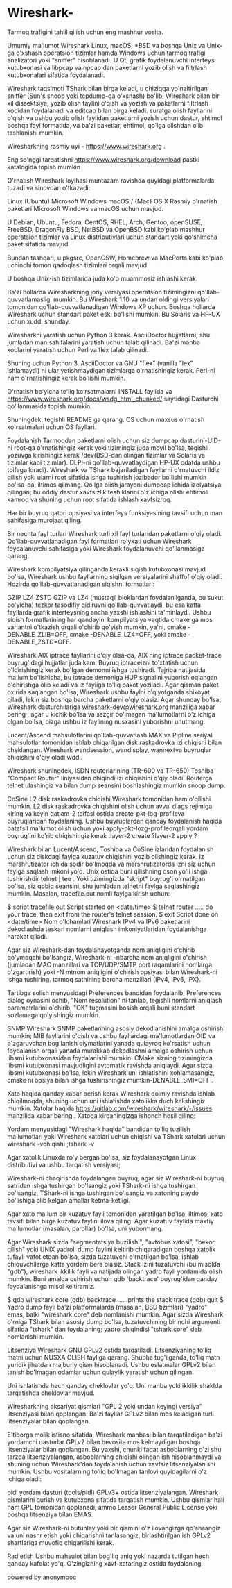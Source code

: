 # Wireshark-
Tarmoq trafigini tahlil qilish uchun eng mashhur vosita.

Umumiy ma'lumot
Wireshark Linux, macOS, *BSD va boshqa Unix va Unix-ga o'xshash operatsion tizimlar hamda Windows uchun tarmoq trafigi analizatori yoki "sniffer" hisoblanadi. U Qt, grafik foydalanuvchi interfeysi kutubxonasi va libpcap va npcap dan paketlarni yozib olish va filtrlash kutubxonalari sifatida foydalanadi.

Wireshark taqsimoti TShark bilan birga keladi, u chiziqqa yo'naltirilgan sniffer (Sun's snoop yoki tcpdump-ga o'xshash) bo'lib, Wireshark bilan bir xil dissektsiya, yozib olish faylini o'qish va yozish va paketlarni filtrlash kodidan foydalanadi va editcap bilan birga keladi. suratga olish fayllarini o'qish va ushbu yozib olish faylidan paketlarni yozish uchun dastur, ehtimol boshqa fayl formatida, va ba'zi paketlar, ehtimol, qo'lga olishdan olib tashlanishi mumkin.

Wiresharkning rasmiy uyi - https://www.wireshark.org .

Eng so'nggi tarqatishni https://www.wireshark.org/download pastki katalogida topish mumkin

O'rnatish
Wireshark loyihasi muntazam ravishda quyidagi platformalarda tuzadi va sinovdan o'tkazadi:

Linux (Ubuntu)
Microsoft Windows
macOS / {Mac} OS X
Rasmiy o'rnatish paketlari Microsoft Windows va macOS uchun mavjud.

U Debian, Ubuntu, Fedora, CentOS, RHEL, Arch, Gentoo, openSUSE, FreeBSD, DragonFly BSD, NetBSD va OpenBSD kabi koʻplab mashhur operatsion tizimlar va Linux distributivlari uchun standart yoki qoʻshimcha paket sifatida mavjud.

Bundan tashqari, u pkgsrc, OpenCSW, Homebrew va MacPorts kabi ko'plab uchinchi tomon qadoqlash tizimlari orqali mavjud.

U boshqa Unix-ish tizimlarida juda ko'p muammosiz ishlashi kerak.

Ba'zi hollarda Wiresharkning joriy versiyasi operatsion tizimingizni qo'llab-quvvatlamasligi mumkin. Bu Wireshark 1.10 va undan oldingi versiyalari tomonidan qo'llab-quvvatlanadigan Windows XP uchun. Boshqa hollarda Wireshark uchun standart paket eski bo'lishi mumkin. Bu Solaris va HP-UX uchun xuddi shunday.

Wiresharkni yaratish uchun Python 3 kerak. AsciiDoctor hujjatlarni, shu jumladan man sahifalarini yaratish uchun talab qilinadi. Ba'zi manba kodlarini yaratish uchun Perl va flex talab qilinadi.

Shuning uchun Python 3, AsciiDoctor va GNU "flex" (vanilla "lex" ishlamaydi) ni ular yetishmaydigan tizimlarga o'rnatishingiz kerak. Perl-ni ham o'rnatishingiz kerak bo'lishi mumkin.

Oʻrnatish boʻyicha toʻliq koʻrsatmalarni INSTALL faylida va https://www.wireshark.org/docs/wsdg_html_chunked/ saytidagi Dasturchi qoʻllanmasida topish mumkin.

Shuningdek, tegishli README ga qarang. OS uchun maxsus o'rnatish ko'rsatmalari uchun OS fayllari.

Foydalanish
Tarmoqdan paketlarni olish uchun siz dumpcap dasturini-UID-ni root-ga o'rnatishingiz kerak yoki tizimingiz juda moyil bo'lsa, tegishli yozuvga kirishingiz kerak /dev(BSD-dan olingan tizimlar va Solaris va tizimlar kabi tizimlar). DLPI-ni qo'llab-quvvatlaydigan HP-UX odatda ushbu toifaga kiradi). Wireshark va TShark bajariladigan fayllarni o'rnatuvchi ildiz qilish yoki ularni root sifatida ishga tushirish jozibador bo'lishi mumkin bo'lsa-da, iltimos qilmang. Qo'lga olish jarayoni dumpcap ichida izolyatsiya qilingan; bu oddiy dastur xavfsizlik teshiklarini o'z ichiga olishi ehtimoli kamroq va shuning uchun root sifatida ishlash xavfsizroq.

Har bir buyruq qatori opsiyasi va interfeys funksiyasining tavsifi uchun man sahifasiga murojaat qiling.

Bir nechta fayl turlari
Wireshark turli xil fayl turlaridan paketlarni o'qiy oladi. Qo'llab-quvvatlanadigan fayl formatlari ro'yxati uchun Wireshark foydalanuvchi sahifasiga yoki Wireshark foydalanuvchi qo'llanmasiga qarang.

Wireshark kompilyatsiya qilinganda kerakli siqish kutubxonasi mavjud bo'lsa, Wireshark ushbu fayllarning siqilgan versiyalarini shaffof o'qiy oladi. Hozirda qo'llab-quvvatlanadigan siqishni formatlari:

GZIP
LZ4
ZSTD
GZIP va LZ4 (mustaqil bloklardan foydalanilganda, bu sukut bo'yicha) tezkor tasodifiy qidiruvni qo'llab-quvvatlaydi, bu esa katta fayllarda grafik interfeysning ancha yaxshi ishlashini ta'minlaydi. Ushbu siqish formatlarining har qandayini kompilyatsiya vaqtida cmake ga mos variantni o'tkazish orqali o'chirib qo'yish mumkin, ya'ni, cmake -DENABLE_ZLIB=OFF, cmake -DENABLE_LZ4=OFF, yoki cmake -DENABLE_ZSTD=OFF.

Wireshark AIX iptrace fayllarini o'qiy olsa-da, AIX ning iptrace packet-trace buyrug'idagi hujjatlar juda kam. Buyruq iptraceizni to'xtatish uchun o'ldirishingiz kerak bo'lgan demonni ishga tushiradi. Tajriba natijasida ma'lum bo'lishicha, bu iptrace demoniga HUP signalini yuborish oqlangan o'chirishga olib keladi va iz fayliga to'liq paket yoziladi. Agar qisman paket oxirida saqlangan bo'lsa, Wireshark ushbu faylni o'qiyotganda shikoyat qiladi, lekin siz boshqa barcha paketlarni o'qiy olasiz. Agar shunday bo'lsa, Wireshark dasturchilariga wireshark-dev@wireshark.org manziliga xabar bering ; agar u kichik bo'lsa va sezgir bo'lmagan ma'lumotlarni o'z ichiga olgan bo'lsa, bizga ushbu iz faylining nusxasini yuborishni unutmang.

Lucent/Ascend mahsulotlarini qo'llab-quvvatlash MAX va Pipline seriyali mahsulotlar tomonidan ishlab chiqarilgan disk raskadrovka izi chiqishi bilan cheklangan. Wireshark wandsession, wandisplay, wannextva buyruqlar chiqishini o'qiy oladi wdd .

Wireshark shuningdek, ISDN routerlarining (TR-600 va TR-650) Toshiba "Compact Router" liniyasidan chiqindi izi chiqishini o'qiy oladi. Routerga telnet ulashingiz va bilan dump seansini boshlashingiz mumkin snoop dump.

CoSine L2 disk raskadrovka chiqishi Wireshark tomonidan ham o'qilishi mumkin. L2 disk raskadrovka chiqishini olish uchun avval diags rejimiga kiring va keyin qatlam-2 toifasi ostida create-pkt-log-profileva buyruqlaridan foydalaning. Ushbu buyruqlardan qanday foydalanish haqida batafsil ma'lumot olish uchun yoki apply-pkt-lozg-profileorqali yordam buyrug'ini ko'rib chiqishingiz kerak .layer-2 create ?layer-2 apply ?

Wireshark bilan Lucent/Ascend, Toshiba va CoSine izlaridan foydalanish uchun siz diskdagi faylga kuzatuv chiqishini yozib olishingiz kerak. Iz marshrutizator ichida sodir bo'lmoqda va marshrutizatorda izni siz uchun faylga saqlash imkoni yo'q. Unix ostida buni qilishning oson yo'li ishga tushirishdir telnet <ascend> | tee <outfile>. Yoki tizimingizda "skript" buyrug'i o'rnatilgan bo'lsa, siz qobiq seansini, shu jumladan telnetni faylga saqlashingiz mumkin. Masalan, tracefile.out nomli faylga kirish uchun:

$ script tracefile.out
Script started on <date/time>
$ telnet router
..... do your trace, then exit from the router's telnet session.
$ exit
Script done on <date/time>
Nom o'lchamlari
Wireshark IPv4 va IPv6 paketlarini dekodlashda teskari nomlarni aniqlash imkoniyatlaridan foydalanishga harakat qiladi.

Agar siz Wireshark-dan foydalanayotganda nom aniqligini oʻchirib qoʻymoqchi boʻlsangiz, Wireshark-ni -nbarcha nom aniqligini oʻchirish (jumladan MAC manzillari va TCP/UDP/SMTP port raqamlarini nomlarga oʻzgartirish) yoki -N mtnom aniqligini oʻchirish opsiyasi bilan Wireshark-ni ishga tushiring. tarmoq sathining barcha manzillari (IPv4, IPv6, IPX).

Tartibga solish menyusidagi Preferences bandidan foydalanib, Preferences dialog oynasini ochib, "Nom resolution" ni tanlab, tegishli nomlarni aniqlash parametrlarini o'chirib, "OK" tugmasini bosish orqali buni standart sozlamaga qo'yishingiz mumkin.

SNMP
Wireshark SNMP paketlarining asosiy dekodlanishini amalga oshirishi mumkin; MIB fayllarini o'qish va ushbu fayllardagi ma'lumotlardan OID va o'zgaruvchan bog'lanish qiymatlarini yanada qulayroq ko'rsatish uchun foydalanish orqali yanada murakkab dekodlashni amalga oshirish uchun libsmi kutubxonasidan foydalanishi mumkin. CMake sizning tizimingizda libsmi kutubxonasi mavjudligini avtomatik ravishda aniqlaydi. Agar sizda libsmi kutubxonasi bo'lsa, lekin Wireshark uni ishlatishini xohlamasangiz, cmake ni opsiya bilan ishga tushirishingiz mumkin-DENABLE_SMI=OFF .

Xato haqida qanday xabar berish kerak
Wireshark doimiy ravishda ishlab chiqilmoqda, shuning uchun uni ishlatishda xatolikka duch kelishingiz mumkin. Xatolar haqida https://gitlab.com/wireshark/wireshark/-/issues manzilida xabar bering . Xatoga kirganingizga ishonch hosil qiling:

Yordam menyusidagi "Wireshark haqida" bandidan to'liq tuzilish ma'lumotlari yoki Wireshark xatolari uchun chiqishi va TShark xatolari uchun wireshark -vchiqishi ;tshark -v

Agar xatolik Linuxda ro'y bergan bo'lsa, siz foydalanayotgan Linux distributivi va ushbu tarqatish versiyasi;

Wireshark-ni chaqirishda foydalangan buyruq, agar siz Wireshark-ni buyruq satridan ishga tushirgan bo'lsangiz yoki TShark-ni ishga tushirgan bo'lsangiz, TShark-ni ishga tushirgan bo'lsangiz va xatoning paydo bo'lishiga olib kelgan amallar ketma-ketligi.

Agar xato ma'lum bir kuzatuv fayli tomonidan yaratilgan bo'lsa, iltimos, xato tavsifi bilan birga kuzatuv faylini ilova qiling. Agar kuzatuv faylida maxfiy ma'lumotlar (masalan, parollar) bo'lsa, uni yubormang.

Agar Wireshark sizda "segmentatsiya buzilishi", "avtobus xatosi", "bekor qilish" yoki UNIX yadroli dump faylini keltirib chiqaradigan boshqa xatolik tufayli vafot etgan bo'lsa, sizda tuzatuvchi o'rnatilgan bo'lsa, ishlab chiquvchilarga katta yordam bera olasiz. Stack izini tuzatuvchi (bu misolda "gdb"), wireshark ikkilik fayli va natijada olingan yadro fayli yordamida olish mumkin. Buni amalga oshirish uchun gdb 'backtrace' buyrug'idan qanday foydalanishga misol keltiramiz.

$ gdb wireshark core
(gdb) backtrace
..... prints the stack trace
(gdb) quit
$
Yadro dump fayli ba'zi platformalarda (masalan, BSD tizimlari) "yadro" emas, balki "wireshark.core" deb nomlanishi mumkin. Agar sizda Wireshark o'rniga TShark bilan asosiy dump bo'lsa, tuzatuvchining birinchi argumenti sifatida "tshark" dan foydalaning; yadro chiqindisi "tshark.core" deb nomlanishi mumkin.

Litsenziya
Wireshark GNU GPLv2 ostida tarqatiladi. Litsenziyaning toʻliq matni uchun NUSXA OLISH fayliga qarang. Shubha tug'ilganda, to'liq matn yuridik jihatdan majburiy qism hisoblanadi. Ushbu eslatmalar GPLv2 bilan tanish bo'lmagan odamlar uchun qulaylik yaratish uchun qilingan.

Uni ishlatishda hech qanday cheklovlar yo'q. Uni manba yoki ikkilik shaklda tarqatishda cheklovlar mavjud.

Wiresharkning aksariyat qismlari "GPL 2 yoki undan keyingi versiya" litsenziyasi bilan qoplangan. Ba'zi fayllar GPLv2 bilan mos keladigan turli litsenziyalar bilan qoplangan.

E'tiborga molik istisno sifatida, Wireshark manbasi bilan tarqatiladigan ba'zi yordamchi dasturlar GPLv2 bilan bevosita mos kelmaydigan boshqa litsenziyalar bilan qoplangan. Bu yaxshi, chunki faqat asboblarning o'zi shu tarzda litsenziyalangan, asboblarning chiqishi olingan ish hisoblanmaydi va shuning uchun Wireshark'dan foydalanish uchun xavfsiz litsenziyalanishi mumkin. Ushbu vositalarning to'liq bo'lmagan tanlovi quyidagilarni o'z ichiga oladi:

pidl yordam dasturi (tools/pidl) GPLv3+ ostida litsenziyalangan.
Wireshark qismlarini qurish va kutubxona sifatida tarqatish mumkin. Ushbu qismlar hali ham GPL tomonidan qoplanadi, ammo Lesser General Public License yoki boshqa litsenziya bilan EMAS.

Agar siz Wireshark-ni butunlay yoki bir qismini o'z ilovangizga qo'shsangiz va uni nashr etish yoki chiqarishni tanlasangiz, birlashtirilgan ish GPLv2 shartlariga muvofiq chiqarilishi kerak.

Rad etish
Ushbu mahsulot bilan bog'liq aniq yoki nazarda tutilgan hech qanday kafolat yo'q. O'zingizning xavf-xataringiz ostida foydalaning.

powered by anonymooc 
